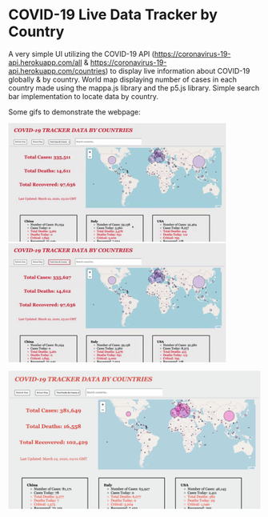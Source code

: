# COVID-19 Live Data Tracker by Country

A very simple UI utilizing the COVID-19 API (https://coronavirus-19-api.herokuapp.com/all & https://coronavirus-19-api.herokuapp.com/countries) to display live information about COVID-19 globally & by country. World map displaying number of cases in each country made using the mappa.js library and the p5.js library. Simple search bar implementation to locate data by country.


Some gifs to demonstrate the webpage:

<img src="images/map1.gif" alt="HTML5 Icon" width="435">  <img src="images/search1.gif" alt="HTML5 Icon" width="435">


<img src="images/website.png" alt="HTML5 Icon" width="940">






